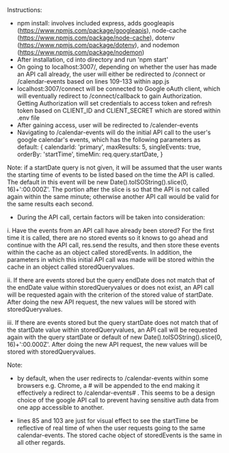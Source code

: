 Instructions:
- npm install: involves included express, adds googleapis (https://www.npmjs.com/package/googleapis), node-cache (https://www.npmjs.com/package/node-cache), dotenv (https://www.npmjs.com/package/dotenv), and nodemon (https://www.npmjs.com/package/nodemon)
- After installation, cd into directory and run 'npm start'
- On going to localhost:3007/, depending on whether the user has made an API call already, the user will either be redirected to /connect or /calendar-events based on lines 109-133 within app.js
- localhost:3007/connect will be connected to Google oAuth client, which will eventually redirect to /connect/callback to gain Authorization. Getting Authorization will set credentials to access token and refresh token based on CLIENT_ID and CLIENT_SECRET which are stored within .env file
- After gaining access, user will be redirected to /calender-events
- Navigating to /calendar-events will do the initial API call to the user's google calendar's events, which has the following parameters as default:
{
  calendarId: 'primary',
  maxResults: 5,
  singleEvents: true,
  orderBy: 'startTime',
  timeMin: req.query.startDate,
}

Note: if a startDate query is not given, it will be assumed that the user wants the starting time of events to be listed based on the time the API is called. The default in this event will be new Date().toISOString().slice(0, 16)+':00.000Z'. The portion after the slice is so that the API is not called again within the same minute; otherwise another API call would be valid for the same results each second.

- During the API call, certain factors will be taken into consideration:

i.  Have the events from an API call have already been stored? For the first time it is called, there are no stored events so it knows to go ahead and continue with the API call, res.send the results, and then store these events within the cache as an object called storedEvents. In addition, the parameters in which this initial API call was made will be stored within the cache in an object called storedQueryvalues.

 ii.  If there are events stored but the query endDate does not match that of the endDate value within storedQueryvalues or does not exist, an API call will be requested again with the criterion of the stored value of startDate. After doing the new API request, the new values will be stored with storedQueryvalues.

 iii. If there are events stored but the query startDate does not match that of the startDate value within storedQueryvalues, an API call will be requested again with the query startDate or default of new Date().toISOString().slice(0, 16)+':00.000Z'. After doing the new API request, the new values will be stored with storedQueryvalues.

Note:
- by default, when the user redirects to /calendar-events within some browsers e.g. Chrome, a # will be appended to the end making it effectively a redirect to /calendar-events# . This seems to be a design choice of the google API call to prevent having sensitive auth data from one app accessible to another.

- lines 85 and 103 are just for visual effect to see the startTime be reflective of real time of when the user requests going to the same calendar-events. The stored cache object of storedEvents is the same in all other regards.

